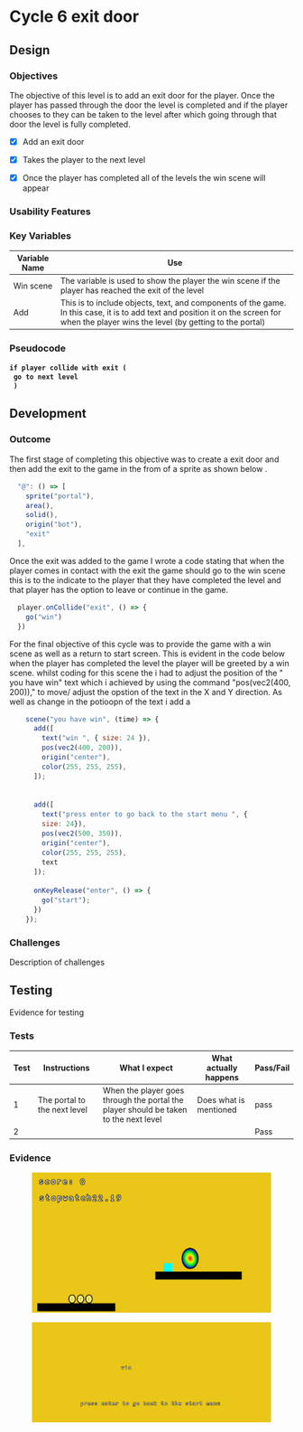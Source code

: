 # Cycle 6 exit door

##

## Design

### Objectives

The objective of this level is to add an exit door for the player. Once the player has passed through the door the level is completed and if the player chooses to they can be taken to the level after which going through that door the level is fully completed.

* [x] Add an exit door
* [x] Takes the player to the next level  &#x20;
* [x] Once the player has completed all of the levels the win scene will appear   &#x20;





### Usability Features

&#x20;&#x20;

### Key Variables

| Variable Name | Use                                                                                                                                                                                         |
| ------------- | ------------------------------------------------------------------------------------------------------------------------------------------------------------------------------------------- |
| Win scene     | The variable is used to show the player the win scene if the player has reached the exit of the level                                                                                       |
|  Add          | This is to include objects, text, and components of the game. In this case, it is to add text and  position it on the screen for when the player wins the level (by getting to the portal)  |

### Pseudocode

<pre><code><strong>if player collide with exit (
</strong><strong> go to next level
</strong><strong> )
</strong></code></pre>

## Development

### Outcome

The first stage of completing this objective was to create a exit door and then add the exit  to the game in the from of a sprite as shown below .

```javascript
  "@": () => [
    sprite("portal"),
    area(),
    solid(),
    origin("bot"),
    "exit"
  ],
```

Once the exit was added to the game I wrote a code stating that when the player comes in contact with the exit the game should go to the win scene this is to the indicate to the player that they have completed the level and that player has the option to leave or continue in the game.

```javascript
  player.onCollide("exit", () => {
    go("win")
  })
```

For the final objective of this cycle was to provide the game with a win scene as well as a return to start screen. This is evident in the code below when the player has completed the level the player will be greeted by a win scene. whilst coding for this scene the i had to adjust the position of the " you have win" text which i achieved by using the command "pos(vec2(400, 200))," to move/ adjust the opstion of the text in the X and Y direction. As well as change in the potioopn of the text i add a&#x20;

```javascript
    scene("you have win", (time) => {
      add([
        text("win ", { size: 24 }),
        pos(vec2(400, 200)),
        origin("center"),
        color(255, 255, 255),
      ]);


      add([
        text("press enter to go back to the start menu ", {
        size: 24}),
        pos(vec2(500, 350)),
        origin("center"),
        color(255, 255, 255),
        text
      ]);

      onKeyRelease("enter", () => {
        go("start");
      })
    });
```

### Challenges

Description of challenges

## Testing

Evidence for testing

### Tests

| Test | Instructions                  | What I expect                                                                         | What actually happens  | Pass/Fail |
| ---- | ----------------------------- | ------------------------------------------------------------------------------------- | ---------------------- | --------- |
| 1    | The portal to the next level  | When the player goes through the portal the player should be taken to the next level  | Does what is mentioned | pass      |
| 2    |                               |                                                                                       |                        | Pass      |

### Evidence

<figure><img src="../.gitbook/assets/image (3) (2).png" alt=""><figcaption></figcaption></figure>

<figure><img src="../.gitbook/assets/image (1) (2).png" alt=""><figcaption></figcaption></figure>
